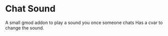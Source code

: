 # Chat Sound
A small gmod addon to play a sound you once someone chats
Has a cvar to change the sound.
